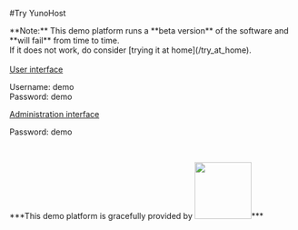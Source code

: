 #Try YunoHost

<div class="alert alert-warning">
**Note:** This demo platform runs a **beta version** of the software and **will fail** from time to time.    
<br>
If it does not work, do consider [trying it at home](/try_at_home).

</div>

<br>

  <div class="row text-center">
    <div class="col-md-6">
      <a href="https://demo.yunohost.org/" target="_blank" class="btn btn-success btn-lg"><span class="glyphicon glyphicon-user"></span> User interface</a>
      <p class="text-muted">Username: demo<br>Password: demo</p>
    </div>
    <div class="col-md-5">
      <a href="https://demo.yunohost.org/yunohost/admin" target="_blank" class="btn btn-primary btn-lg"><span class="glyphicon glyphicon-lock"></span> Administration interface</a>
      <p class="text-muted">Password: demo</p>
    </div>
  </div>

<br>

<p class="text-center">
***This demo platform is gracefully provided by    
<a href="https://www.web4all.fr/" target="_blank"><img src="https://yunohost.org/images/web4all.png" width=100 style="vertical-align: center"></a>***
</p>
